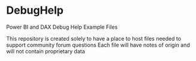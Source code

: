 # DebugHelp
Power BI and DAX Debug Help Example Files

This repository is created solely to have a place to host files needed to support community forum questions
Each file will have notes of origin and will not contain proprietary data

